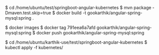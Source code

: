 $ cd /home/ubuntu/test/springboot-angular-kubernetes
$ mvn package -Dmaven.test.skip=true
$ docker build -t gookarthik/angular-spring-mysql:spring .

$ docker images
$ docker tag 791eea6a7afd gookarthik/angular-spring-mysql:spring
$ docker push gookarthik/angular-spring-mysql:spring

$ cd /home/ubuntu/karthik-use/test/springboot-angular-kubernetes
$ kubectl apply -f kubernetes/
